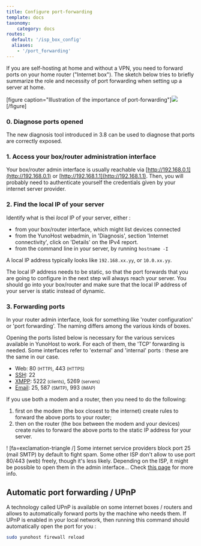 ```yaml
---
title: Configure port-forwarding
template: docs
taxonomy:
    category: docs
routes:
  default: '/isp_box_config'
  aliases:
    - '/port_forwarding'
---
```


If you are self-hosting at home and without a VPN, you need to forward ports on your home router ("Internet box"). The sketch below tries to briefly summarize the role and necessity of port forwarding when setting up a server at home.

[figure caption="Illustration of the importance of port-forwarding"]![](image://portForwarding_en.png)[/figure]

### 0. Diagnose ports opened

The new diagnosis tool introduced in 3.8 can be used to diagnose that ports are
correctly exposed.

### 1. Access your box/router administration interface

Your box/router admin interface is usually reachable via [http://192.168.0.1](http://192.168.0.1) or [http://192.168.1.1](http://192.168.1.1). Then, you will probably need to authenticate yourself the credentials given by your internet server provider.

### 2. Find the local IP of your server

Identify what is thei *local* IP of your server, either :

- from your box/router interface, which might list devices connected
- from the YunoHost webadmin, in 'Diagnosis', section 'Internet connectivity', click on 'Details' on the IPv4 report.
- from the command line in your server, by running `hostname -I`

A local IP address typically looks like `192.168.xx.yy`, or `10.0.xx.yy`.

The local IP address needs to be static, so that the port forwards that you are going to configure in the next step will always reach your server. You should go into your box/router and make sure that the local IP address of your server is static instead of dynamic.

### 3. Forwarding ports

In your router admin interface, look for something like 'router configuration' or 'port forwarding'. The naming differs among the various kinds of boxes.

Opening the ports listed below is necessary for the various services available in YunoHost to work. For each of them, the 'TCP' forwarding is needed. Some interfaces refer to 'external' and 'internal' ports : these are the same in our case.

- Web: 80 <small>(HTTP)</small>, 443 <small>(HTTPS)</small>
- [SSH](/ssh): 22
- [XMPP](/XMPP): 5222 <small>(clients)</small>, 5269 <small>(servers)</small>
- [Email](/email): 25, 587 <small>(SMTP)</small>, 993 <small>(IMAP)</small>

If you use both a modem and a router, then you need to do the following:

1. first on the modem (the box closest to the internet) create rules to forward the above ports to your router;
2. then on the router (the box between the modem and your devices) create rules to forward the above ports to the static IP address for your server.

! [fa=exclamation-triangle /] Some internet service providers block port 25 (mail SMTP) by default to fight spam. Some other ISP don't allow to use port 80/443 (web) freely, though it's less likely. Depending on the ISP, it might be possible to open them in the admin interface... Check [this page](/isp) for more info.

## Automatic port forwarding / UPnP

A technology called UPnP is available on some internet boxes / routers and allows to automatically forward ports by the machine who needs them. If UPnP is enabled in your local network, then running this command should automatically open the port for you :

```bash
sudo yunohost firewall reload
```
